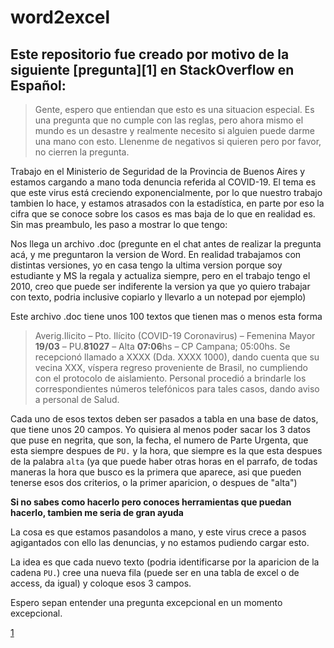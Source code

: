 # word2excel

Este repositorio fue creado por motivo de la siguiente [pregunta][1] en StackOverflow en Español:
----
> Gente, espero que entiendan que esto es una situacion especial. Es una pregunta que no cumple con las reglas, pero ahora mismo el mundo es un desastre y realmente necesito si alguien puede darme una mano con esto. Llenenme de negativos si quieren pero por favor, no cierren la pregunta.

Trabajo en el Ministerio de Seguridad de la Provincia de Buenos Aires y estamos cargando a mano toda denuncia referida al COVID-19. El tema es que este virus está creciendo exponencialmente, por lo que nuestro trabajo tambien lo hace, y estamos atrasados con la estadística, en parte por eso la cifra que se conoce sobre los casos es mas baja de lo que en realidad es. Sin mas preambulo, les paso a mostrar lo que tengo:

Nos llega un archivo .doc (pregunte en el chat antes de realizar la pregunta acá, y me preguntaron la version de Word. En realidad trabajamos con distintas versiones, yo en casa tengo la ultima version porque soy estudiante y MS la regala y actualiza siempre, pero en el trabajo tengo el 2010, creo que puede ser indiferente la version ya que yo quiero trabajar con texto, podria inclusive copiarlo y llevarlo a un notepad por ejemplo)

Este archivo .doc tiene unos 100 textos que tienen mas o menos esta forma

> Averig.Ilicito – Pto. Ilícito (COVID-19 Coronavirus) – Femenina Mayor
> **19/03** – PU.**81027** – Alta **07:06**hs – CP Campana; 05:00hs. Se
> recepcionó llamado a XXXX (Dda. XXXX 1000), dando cuenta que su vecina
> XXX, víspera regreso proveniente de Brasil, no cumpliendo con el
> protocolo de aislamiento.  Personal procedió a brindarle los
> correspondientes números telefónicos para tales casos, dando aviso a
> personal de Salud.

Cada uno de esos textos deben ser pasados a tabla en una base de datos, que tiene unos 20 campos. Yo quisiera al menos poder sacar los 3 datos que puse en negrita, que son, la fecha, el numero de Parte Urgenta, que esta siempre despues de ``PU.`` y la hora, que siempre es la que esta despues de la palabra ``alta`` (ya que puede haber otras horas en el parrafo, de todas maneras la hora que busco es la primera que aparece, asi que pueden tenerse esos dos criterios, o la primer aparicion, o despues de "alta")

**Si no sabes como hacerlo pero conoces herramientas que puedan hacerlo, tambien me seria de gran ayuda**

La cosa es que estamos pasandolos a mano, y este virus crece a pasos agigantados con ello las denuncias, y no estamos pudiendo cargar esto.

La idea es que cada nuevo texto (podria identificarse por la aparicion de la cadena ``PU.``) cree una nueva fila (puede ser en una tabla de excel o de access, da igual) y coloque esos 3 campos. 

Espero sepan entender una pregunta excepcional en un momento excepcional.

[1](https://es.stackoverflow.com/questions/338584/automatizar-carga-de-documento-pasar-de-word-a-excel-o-similar/338607#338607)